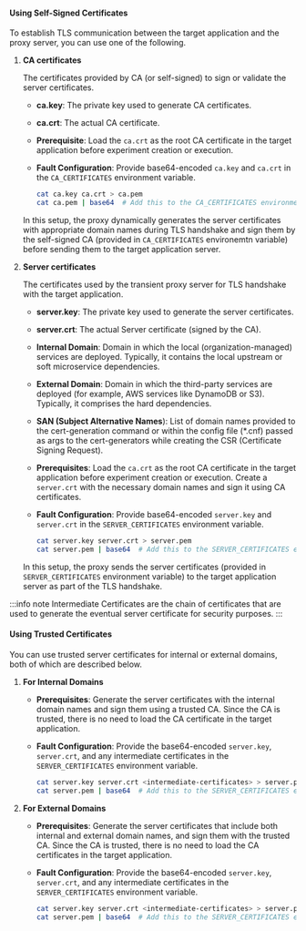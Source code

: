 #### Using Self-Signed Certificates

To establish TLS communication between the target application and the proxy server, you can use one of the following. 

1. **CA certificates**

    The certificates provided by CA (or self-signed) to sign or validate the server certificates.

    - **ca.key**: The private key used to generate CA certificates.
    - **ca.crt**: The actual CA certificate.

    - **Prerequisite**: Load the `ca.crt` as the root CA certificate in the target application before experiment creation or execution. 

    - **Fault Configuration**: Provide base64-encoded `ca.key` and `ca.crt` in the `CA_CERTIFICATES` environment variable.

        ```bash
        cat ca.key ca.crt > ca.pem
        cat ca.pem | base64  # Add this to the CA_CERTIFICATES environment variable
        ```

    In this setup, the proxy dynamically generates the server certificates with appropriate domain names during TLS handshake and sign them by the self-signed CA (provided in `CA_CERTIFICATES` environemtn variable) before sending them to the target application server.

2. **Server certificates**

    The certificates used by the transient proxy server for TLS handshake with the target application.

    - **server.key**: The private key used to generate the server certificates.
    - **server.crt**: The actual Server certificate (signed by the CA).
    - **Internal Domain**: Domain in which the local (organization-managed) services are deployed. Typically, it contains the local upstream or soft microservice dependencies. 
    - **External Domain**: Domain in which the third-party services are deployed (for example, AWS services like DynamoDB or S3). Typically, it comprises the hard dependencies. 
    - **SAN (Subject Alternative Names**): List of domain names provided to the cert-generation command or within the config file (*.cnf) passed as args to the cert-generators while creating the CSR (Certificate Signing Request).  

    - **Prerequisites**: Load the `ca.crt` as the root CA certificate in the target application before experiment creation or execution.
    Create a `server.crt` with the necessary domain names and sign it using CA certificates.

    - **Fault Configuration**: Provide base64-encoded `server.key` and `server.crt` in the `SERVER_CERTIFICATES` environment variable.

        ```bash
        cat server.key server.crt > server.pem
        cat server.pem | base64  # Add this to the SERVER_CERTIFICATES environment variable
        ```

    In this setup, the proxy sends the server certificates (provided in `SERVER_CERTIFICATES` environment variable) to the target application server as part of the TLS handshake.

:::info note
Intermediate Certificates are the chain of certificates that are used to generate the eventual server certificate for security purposes.
:::

#### Using Trusted Certificates

You can use trusted server certificates for internal or external domains, both of which are described below.

1. **For Internal Domains**

    - **Prerequisites**: Generate the server certificates with the internal domain names and sign them using a trusted CA. Since the CA is trusted, there is no need to load the CA certificate in the target application.

    - **Fault Configuration**: Provide the base64-encoded `server.key`, `server.crt`, and any intermediate certificates in the `SERVER_CERTIFICATES` environment variable.

        ```bash
        cat server.key server.crt <intermediate-certificates> > server.pem
        cat server.pem | base64  # Add this to the SERVER_CERTIFICATES env
        ```

2. **For External Domains**

    - **Prerequisites**: Generate the server certificates that include both internal and external domain names, and sign them with the trusted CA. Since the CA is trusted, there is no need to load the CA certificates in the target application.

    - **Fault Configuration**: Provide the base64-encoded `server.key`, `server.crt`, and any intermediate certificates in the `SERVER_CERTIFICATES` environment variable.

        ```bash
        cat server.key server.crt <intermediate-certificates> > server.pem
        cat server.pem | base64  # Add this to the SERVER_CERTIFICATES env
        ```